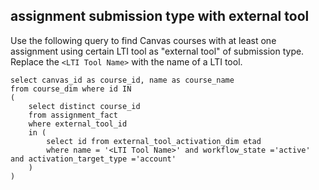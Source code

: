 ## assignment submission type with external tool

Use the following query to find Canvas courses with at least one assignment using certain LTI tool as "external tool" of submission type. Replace the `<LTI Tool Name>` with the name of a LTI tool.

```
select canvas_id as course_id, name as course_name
from course_dim where id IN
(
	select distinct course_id
	from assignment_fact
	where external_tool_id
	in (
		select id from external_tool_activation_dim etad
		where name = '<LTI Tool Name>' and workflow_state ='active' and activation_target_type ='account'
	)
)
```
